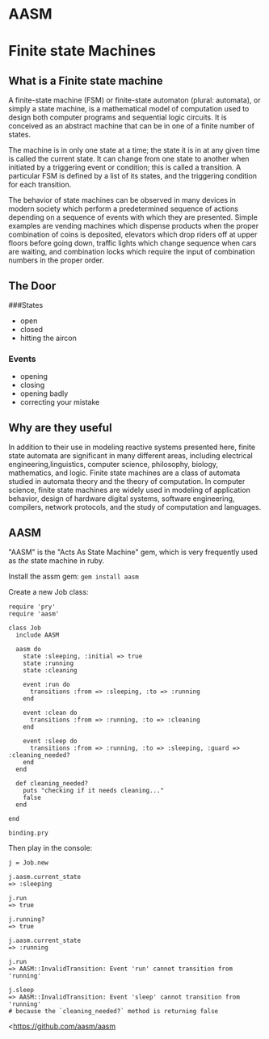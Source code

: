 # AASM
# Finite state Machines

## What is a Finite state machine

A finite-state machine (FSM) or finite-state automaton (plural: automata), or simply a state machine, is a mathematical model of computation used to design both computer programs and sequential logic circuits. It is conceived as an abstract machine that can be in one of a finite number of states. 

The machine is in only one state at a time; the state it is in at any given time is called the current state. It can change from one state to another when initiated by a triggering event or condition; this is called a transition. A particular FSM is defined by a list of its states, and the triggering condition for each transition.

The behavior of state machines can be observed in many devices in modern society which perform a predetermined sequence of actions depending on a sequence of events with which they are presented. Simple examples are vending machines which dispense products when the proper combination of coins is deposited, elevators which drop riders off at upper floors before going down, traffic lights which change sequence when cars are waiting, and combination locks which require the input of combination numbers in the proper order.

## The Door 

###States

- open 
- closed
- hitting the aircon

### Events 

- opening
- closing
- opening badly
- correcting your mistake


## Why are they useful

In addition to their use in modeling reactive systems presented here, finite state automata are significant in many different areas, including electrical engineering,linguistics, computer science, philosophy, biology, mathematics, and logic. Finite state machines are a class of automata studied in automata theory and the theory of computation. In computer science, finite state machines are widely used in modeling of application behavior, design of hardware digital systems, software engineering, compilers, network protocols, and the study of computation and languages.

## AASM

"AASM" is the "Acts As State Machine" gem, which is very frequently used as _the_ state machine in ruby.

Install the assm gem: `gem install aasm`

Create a new Job class:

    require 'pry'
    require 'aasm'

    class Job
      include AASM

      aasm do
        state :sleeping, :initial => true
        state :running
        state :cleaning

        event :run do
          transitions :from => :sleeping, :to => :running
        end

        event :clean do
          transitions :from => :running, :to => :cleaning
        end

        event :sleep do
          transitions :from => :running, :to => :sleeping, :guard => :cleaning_needed?
        end
      end

      def cleaning_needed?
        puts "checking if it needs cleaning..."
        false
      end

    end

    binding.pry


Then play in the console:

    j = Job.new

    j.aasm.current_state
    => :sleeping

    j.run
    => true

    j.running?
    => true

    j.aasm.current_state
    => :running

    j.run
    => AASM::InvalidTransition: Event 'run' cannot transition from 'running'

    j.sleep
    => AASM::InvalidTransition: Event 'sleep' cannot transition from 'running'
    # because the `cleaning_needed?` method is returning false


<https://github.com/aasm/aasm
